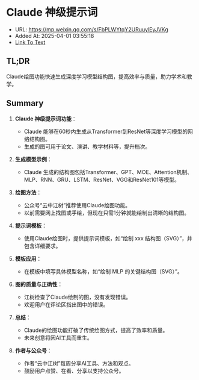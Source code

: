 # Claude 神级提示词
- URL: https://mp.weixin.qq.com/s/FbPLWYtqY2URuuylEyJVKg
- Added At: 2025-04-01 03:55:18
- [Link To Text](2025-04-01-claude-神级提示词_raw.md)

## TL;DR
Claude绘图功能快速生成深度学习模型结构图，提高效率与质量，助力学术和教学。

## Summary
1. **Claude 神级提示词功能**：
   - Claude 能够在60秒内生成从Transformer到ResNet等深度学习模型的网络结构图。
   - 生成的图可用于论文、演讲、教学材料等，提升档次。

2. **生成模型示例**：
   - Claude 生成的结构图包括Transformer、GPT、MOE、Attention机制、MLP、RNN、GRU、LSTM、ResNet、VGG和ResNet101等模型。

3. **绘图方法**：
   - 公众号“云中江树”推荐使用Claude绘图功能。
   - 以前需要网上找图或手绘，但现在只需1分钟就能绘制出清晰的结构图。

4. **提示词模板**：
   - 使用Claude绘图时，提供提示词模板，如“绘制 xxx 结构图（SVG）”，并包含详细要求。

5. **模板应用**：
   - 在模板中填写具体模型名称，如“绘制 MLP 的关键结构图（SVG）”。

6. **图的质量与正确性**：
   - 江树检查了Claude绘制的图，没有发现错误。
   - 欢迎用户在评论区指出图中的错误。

7. **总结**：
   - Claude的绘图功能打破了传统绘图方式，提高了效率和质量。
   - 未来创意将因AI工具而重生。

8. **作者与公众号**：
   - 作者“云中江树”每周分享AI工具、方法和观点。
   - 鼓励用户点赞、在看、分享以支持公众号。
